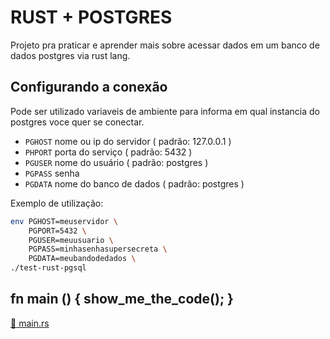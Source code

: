 # RUST + POSTGRES

Projeto pra praticar e aprender mais sobre acessar dados em um banco de dados postgres via rust lang.

## Configurando a conexão

Pode ser utilizado variaveis de ambiente para informa em qual instancia do postgres voce quer se conectar.

- `PGHOST` nome ou ip do servidor ( padrão: 127.0.0.1 )
- `PHPORT` porta do serviço ( padrão: 5432 )
- `PGUSER` nome do usuário ( padrão: postgres )
- `PGPASS` senha
- `PGDATA` nome do banco de dados ( padrão: postgres )

Exemplo de utilização:

```bash
env PGHOST=meuservidor \
	PGPORT=5432 \
	PGUSER=meuusuario \
	PGPASS=minhasenhasupersecreta \
	PGDATA=meubandodedados \
./test-rust-pgsql
```

## fn main () { show_me_the_code(); }

[💾 main.rs](/src/main.rs)